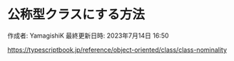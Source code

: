 # 公称型クラスにする方法

作成者: YamagishiK
最終更新日時: 2023年7月14日 16:50

https://typescriptbook.jp/reference/object-oriented/class/class-nominality